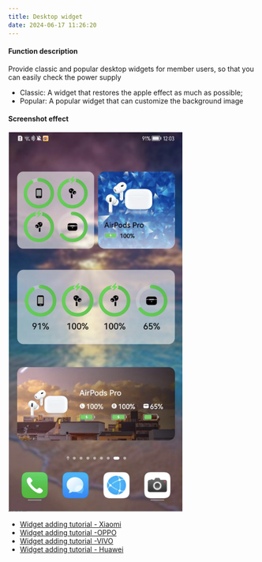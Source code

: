```yaml
---
title: Desktop widget
date: 2024-06-17 11:26:20
---
```

#### Function description

Provide classic and popular desktop widgets for member users, so that you can easily check the power supply
- Classic: A widget that restores the apple effect as much as possible;
- Popular: A popular widget that can customize the background image

#### Screenshot effect

<img src="widget/img.png" width="70%" alt="">

- [Widget adding tutorial - Xiaomi](/rel/xiaomi_widget)
- [Widget adding tutorial -OPPO](/rel/oppo_widget)
- [Widget adding tutorial -VIVO](/rel/vivo_widget)
- [Widget adding tutorial - Huawei](/rel/huawei_widget)
